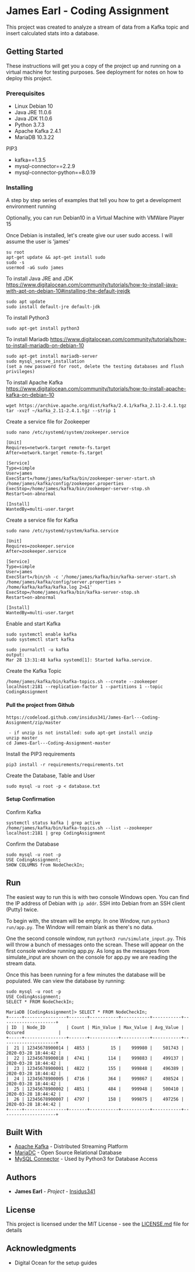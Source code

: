 # James Earl - Coding Assignment

This project was created to analyze a stream of data from a Kafka topic and insert calculated stats into a database.

## Getting Started

These instructions will get you a copy of the project up and running on a virtual machine for testing purposes. See deployment for notes on how to deploy this project.

### Prerequisites

* Linux Debian 10
* Java JRE 11.0.6
* Java JDK 11.0.6
* Python 3.7.3
* Apache Kafka 2.4.1
* MariaDB 10.3.22


PIP3
* kafka==1.3.5
* mysql-connector==2.2.9
* mysql-connector-python==8.0.19

### Installing

A step by step series of examples that tell you how to get a development environment running

Optionally, you can run Debian10 in a Virtual Machine with VMWare Player 15

Once Debian is installed, let's create give our user sudo access. I will assume the user is 'james'
```
su root
apt-get update && apt-get install sudo
sudo -s
usermod -aG sudo james
```

To install Java JRE and JDK
https://www.digitalocean.com/community/tutorials/how-to-install-java-with-apt-on-debian-10#installing-the-default-jrejdk

```
sudo apt update
sudo install default-jre default-jdk
```

To install Python3
```
sudo apt-get install python3
```

To install Mariadb
https://www.digitalocean.com/community/tutorials/how-to-install-mariadb-on-debian-10
```
sudo apt-get install mariadb-server
sudo mysql_secure_installation
(set a new password for root, delete the testing databases and flush privileges) 
```

To install Apache Kafka
https://www.digitalocean.com/community/tutorials/how-to-install-apache-kafka-on-debian-10
```
wget https://archive.apache.org/dist/kafka/2.4.1/kafka_2.11-2.4.1.tgz
tar -xvzf ~/kafka_2.11-2.4.1.tgz --strip 1

```

Create a service file for Zookeeper
```
sudo nano /etc/systemd/system/zookeeper.service

[Unit]
Requires=network.target remote-fs.target
After=network.target remote-fs.target

[Service]
Type=simple
User=james
ExecStart=/home/james/kafka/bin/zookeeper-server-start.sh /home/james/kafka/config/zookeeper.properties
ExecStop=/home/james/kafka/bin/zookeeper-server-stop.sh
Restart=on-abnormal

[Install]
WantedBy=multi-user.target
```

Create a service file for Kafka
```
sudo nano /etc/systemd/system/kafka.service

[Unit]
Requires=zookeeper.service
After=zookeeper.service

[Service]
Type=simple
User=james
ExecStart=/bin/sh -c '/home/james/kafka/bin/kafka-server-start.sh /home/james/kafka/config/server.properties > /home/kafka/kafka/kafka.log 2>&1'
ExecStop=/home/james/kafka/bin/kafka-server-stop.sh
Restart=on-abnormal

[Install]
WantedBy=multi-user.target
```

Enable and start Kafka
```
sudo systemctl enable kafka
sudo systemctl start kafka

sudo journalctl -u kafka
output:
Mar 28 13:31:48 kafka systemd[1]: Started kafka.service.
```

Create the Kafka Topic
```
/home/james/kafka/bin/kafka-topics.sh --create --zookeeper localhost:2181 --replication-factor 1 --partitions 1 --topic CodingAssignment
```

#### Pull the project from Github
```
https://codeload.github.com/insidus341/James-Earl---Coding-Assignment/zip/master

 - if unzip is not installed: sudo apt-get install unzip
unzip master
cd James-Earl---Coding-Assignment-master
```

Install the PIP3 requirements
```
pip3 install -r requirements/requirements.txt
```

Create the Database, Table and User
```
sudo mysql -u root -p < database.txt
```

#### Setup Confirmation
Confirm Kafka
```
systemctl status kafka | grep active
/home/james/kafka/bin/kafka-topics.sh --list --zookeeper localhost:2181 | grep CodingAssignment
```

Confirm the Database
```
sudo mysql -u root -p
USE CodingAssignment;
SHOW COLUMNS from NodeCheckIn;
```

## Run

The easiest way to run this is with two console Windows open.
You can find the IP address of Debian with `ip addr`. SSH into Debian from an SSH client (Putty) twice.

To begin with, the stream will be empty. In one Window, run `python3 run/app.py`. The Window will remain blank as there's no data.

One the second console window, run `python3 run/simulate_input.py`. This will throw a bunch of messages onto the screan.
These will appear on the first console window running app.py. As long as the messages from simulate_input
are shown on the console for app.py we are reading the stream data.

Once this has been running for a few minutes the database will be populated. We can view the database
by running: 
```
sudo mysql -u root -p
USE CodingAssignment;
SELECT * FROM NodeCheckIn;
```

```
MariaDB [CodingAssignment]> SELECT * FROM NodeCheckIn;
+-----+----------------+-------+-----------+-----------+-----------+---------------------+
| ID  | Node_ID        | Count | Min_Value | Max_Value | Avg_Value | Occured             |
+-----+----------------+-------+-----------+-----------+-----------+---------------------+
|  21 | 12345678900014 |  4853 |        15 |    999980 |    501743 | 2020-03-28 18:44:42 |
|  22 | 12345678900018 |  4741 |       114 |    999883 |    499137 | 2020-03-28 18:44:42 |
|  23 | 12345678900001 |  4822 |       155 |    999848 |    496389 | 2020-03-28 18:44:42 |
|  24 | 12345678900005 |  4716 |       364 |    999867 |    498524 | 2020-03-28 18:44:42 |
|  25 | 12345678900002 |  4851 |       484 |    999948 |    500410 | 2020-03-28 18:44:42 |
|  26 | 12345678900007 |  4797 |       158 |    999875 |    497256 | 2020-03-28 18:44:42 |
+-----+----------------+-------+-----------+-----------+-----------+---------------------+

```

## Built With

* [Apache Kafka](https://kafka.apache.org/) - Distributed Streaming Platform
* [MariaDC](https://mariadb.org/) - Open Source Relational Database
* [MySQL Connector](https://dev.mysql.com/downloads/connector/python/) - Used by Python3 for Database Access

## Authors

* **James Earl** - *Project* - [Insidus341](https://github.com/insidus341)

## License

This project is licensed under the MIT License - see the [LICENSE.md](LICENSE.md) file for details

## Acknowledgments

* Digital Ocean for the setup guides